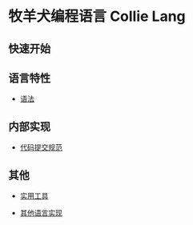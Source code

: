 # 牧羊犬编程语言 Collie Lang

## 快速开始

## 语言特性

- [语法](LanguageGrammer.md)



## 内部实现

- [代码提交规范](Specification/CodeCommitSpecification.md)



## 其他

- [实用工具](Others/HelpfulTools.md)

- [其他语言实现](Others/OtherLanguageImpliments.md)

